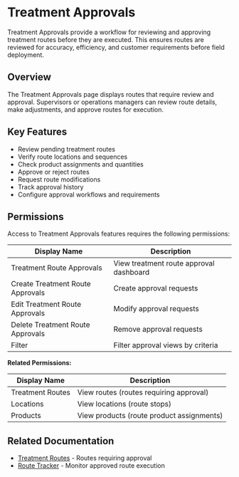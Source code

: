 # Treatment Approvals

Treatment Approvals provide a workflow for reviewing and approving treatment routes before they are executed. This ensures routes are reviewed for accuracy, efficiency, and customer requirements before field deployment.

## Overview

The Treatment Approvals page displays routes that require review and approval. Supervisors or operations managers can review route details, make adjustments, and approve routes for execution.

## Key Features

* Review pending treatment routes
* Verify route locations and sequences
* Check product assignments and quantities
* Approve or reject routes
* Request route modifications
* Track approval history
* Configure approval workflows and requirements

## Permissions

Access to Treatment Approvals features requires the following permissions:

| Display Name | Description |
|--------------|-------------|
| Treatment Route Approvals | View treatment route approval dashboard |
| Create Treatment Route Approvals | Create approval requests |
| Edit Treatment Route Approvals | Modify approval requests |
| Delete Treatment Route Approvals | Remove approval requests |
| Filter | Filter approval views by criteria |

**Related Permissions:**

| Display Name | Description |
|--------------|-------------|
| Treatment Routes | View routes (routes requiring approval) |
| Locations | View locations (route stops) |
| Products | View products (route product assignments) |

## Related Documentation

* [Treatment Routes](TreatmentRoutes.md) - Routes requiring approval
* [Route Tracker](RouteTracker.md) - Monitor approved route execution

